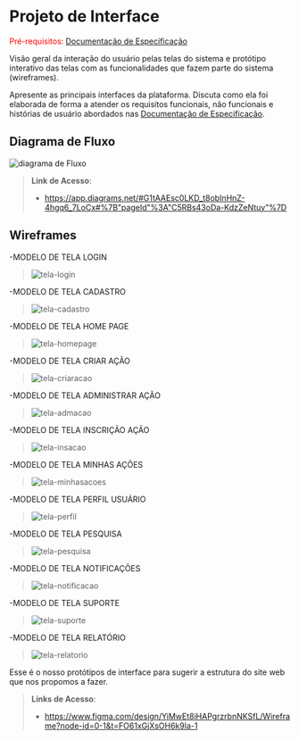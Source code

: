 
# Projeto de Interface

<span style="color:red">Pré-requisitos: <a href="2-Especificação do Projeto.md"> Documentação de Especificação</a></span>

Visão geral da interação do usuário pelas telas do sistema e protótipo interativo das telas com as funcionalidades que fazem parte do sistema (wireframes).

 Apresente as principais interfaces da plataforma. Discuta como ela foi elaborada de forma a atender os requisitos funcionais, não funcionais e histórias de usuário abordados nas <a href="2-Especificação do Projeto.md"> Documentação de Especificação</a>.

## Diagrama de Fluxo

![diagrama de Fluxo](https://github.com/user-attachments/assets/40f8019f-123d-4e1f-b13d-41ea981ace2e)





> **Link de Acesso**:
> - https://app.diagrams.net/#G1tAAEsc0LKD_t8obInHnZ-4hgq6_7LoCx#%7B"pageId"%3A"C5RBs43oDa-KdzZeNtuy"%7D

## Wireframes

-MODELO DE TELA LOGIN
> ![tela-login](https://github.com/user-attachments/assets/e1d73d67-2cd3-460f-af3b-b2cdb5960bb9)

-MODELO DE TELA CADASTRO
> ![tela-cadastro](https://github.com/user-attachments/assets/3e766a6b-918f-4a29-badc-dabe8f8297b0)

-MODELO DE TELA HOME PAGE
> ![tela-homepage](https://github.com/user-attachments/assets/fa8cfa2d-01d7-4f7a-a818-fd6c083491ac)

-MODELO DE TELA CRIAR AÇÃO
> ![tela-criaracao](https://github.com/user-attachments/assets/1353c8c6-4879-494d-a4d6-d2f9bf080e82)

-MODELO DE TELA ADMINISTRAR AÇÃO
> ![tela-admacao](https://github.com/user-attachments/assets/2b7a0728-5019-4cc0-adf8-b54d50ead5ac)

-MODELO DE TELA INSCRIÇÃO AÇÃO
> ![tela-insacao](https://github.com/user-attachments/assets/b0945969-3d7b-4c96-859c-890d9f057b1c)

-MODELO DE TELA MINHAS AÇÕES
> ![tela-minhasacoes](https://github.com/user-attachments/assets/c122d09b-5339-464b-9547-6806f83a5943)

-MODELO DE TELA PERFIL USUÁRIO
> ![tela-perfil](https://github.com/user-attachments/assets/acbe5bf8-faf1-4a58-bded-8f3011deb0a3)

-MODELO DE TELA PESQUISA
> ![tela-pesquisa](https://github.com/user-attachments/assets/6db45bb3-9c5b-4bba-9282-d6f66d9a97c3)

-MODELO DE TELA NOTIFICAÇÕES
> ![tela-notificacao](https://github.com/user-attachments/assets/e0fcb607-dccc-4b36-96ab-fb4146f85f28)

-MODELO DE TELA SUPORTE
> ![tela-suporte](https://github.com/user-attachments/assets/8e978912-71f2-4813-83d8-8859dc55a297)

-MODELO DE TELA RELATÓRIO
> ![tela-relatorio](https://github.com/user-attachments/assets/e7f39e52-473f-47bd-946a-62e41a630990)





Esse é o nosso protótipos de interface para sugerir a estrutura do site web que nos propomos a fazer. 
 
> **Links de Acesso**:
> - https://www.figma.com/design/YiMwEt8iHAPgrzrbnNKSfL/Wireframe?node-id=0-1&t=FO61xGjXsOH6k9la-1
